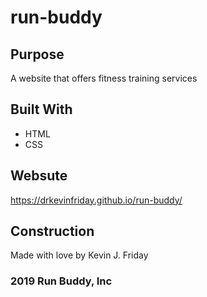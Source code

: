 # run-buddy

## Purpose
A website that offers fitness training services

## Built With
* HTML
* CSS

## Websute
https://drkevinfriday.github.io/run-buddy/

## Construction
Made with love by Kevin J. Friday

### 2019 Run Buddy, Inc 
